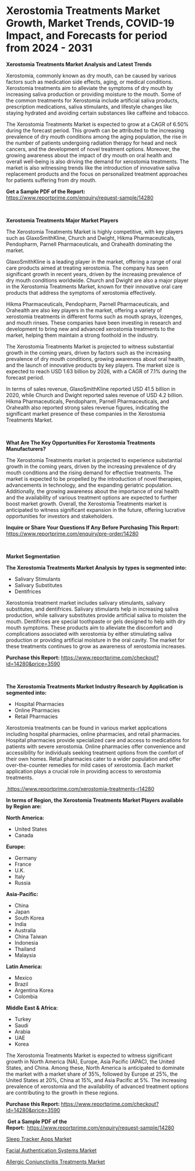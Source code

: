 <p><h1>Xerostomia Treatments Market Growth, Market Trends, COVID-19 Impact, and Forecasts for period from 2024 - 2031</h1></p><p><strong>Xerostomia Treatments Market Analysis and Latest Trends</strong></p>
<p><p>Xerostomia, commonly known as dry mouth, can be caused by various factors such as medication side effects, aging, or medical conditions. Xerostomia treatments aim to alleviate the symptoms of dry mouth by increasing saliva production or providing moisture to the mouth. Some of the common treatments for Xerostomia include artificial saliva products, prescription medications, saliva stimulants, and lifestyle changes like staying hydrated and avoiding certain substances like caffeine and tobacco.</p><p>The Xerostomia Treatments Market is expected to grow at a CAGR of 6.50% during the forecast period. This growth can be attributed to the increasing prevalence of dry mouth conditions among the aging population, the rise in the number of patients undergoing radiation therapy for head and neck cancers, and the development of novel treatment options. Moreover, the growing awareness about the impact of dry mouth on oral health and overall well-being is also driving the demand for xerostomia treatments. The market is also witnessing trends like the introduction of innovative saliva replacement products and the focus on personalized treatment approaches for patients suffering from dry mouth.</p></p>
<p><strong>Get a Sample PDF of the Report:&nbsp;</strong> <a href="https://www.reportprime.com/enquiry/request-sample/14280">https://www.reportprime.com/enquiry/request-sample/14280</a></p>
<p>&nbsp;</p>
<p><strong>Xerostomia Treatments Major Market Players</strong></p>
<p><p>The Xerostomia Treatments Market is highly competitive, with key players such as GlaxoSmithKline, Church and Dwight, Hikma Pharmaceuticals, Pendopharm, Parnell Pharmaceuticals, and Orahealth dominating the market. </p><p>GlaxoSmithKline is a leading player in the market, offering a range of oral care products aimed at treating xerostomia. The company has seen significant growth in recent years, driven by the increasing prevalence of dry mouth conditions worldwide. Church and Dwight are also a major player in the Xerostomia Treatments Market, known for their innovative oral care products that address the symptoms of xerostomia effectively.</p><p>Hikma Pharmaceuticals, Pendopharm, Parnell Pharmaceuticals, and Orahealth are also key players in the market, offering a variety of xerostomia treatments in different forms such as mouth sprays, lozenges, and mouth rinses. These companies have been investing in research and development to bring new and advanced xerostomia treatments to the market, helping them maintain a strong foothold in the industry.</p><p>The Xerostomia Treatments Market is projected to witness substantial growth in the coming years, driven by factors such as the increasing prevalence of dry mouth conditions, growing awareness about oral health, and the launch of innovative products by key players. The market size is expected to reach USD 1.63 billion by 2026, with a CAGR of 7.1% during the forecast period.</p><p>In terms of sales revenue, GlaxoSmithKline reported USD 41.5 billion in 2020, while Church and Dwight reported sales revenue of USD 4.2 billion. Hikma Pharmaceuticals, Pendopharm, Parnell Pharmaceuticals, and Orahealth also reported strong sales revenue figures, indicating the significant market presence of these companies in the Xerostomia Treatments Market.</p></p>
<p>&nbsp;</p>
<p><strong>What Are The Key Opportunities For Xerostomia Treatments Manufacturers?</strong></p>
<p><p>The Xerostomia Treatments market is projected to experience substantial growth in the coming years, driven by the increasing prevalence of dry mouth conditions and the rising demand for effective treatments. The market is expected to be propelled by the introduction of novel therapies, advancements in technology, and the expanding geriatric population. Additionally, the growing awareness about the importance of oral health and the availability of various treatment options are expected to further boost market growth. Overall, the Xerostomia Treatments market is anticipated to witness significant expansion in the future, offering lucrative opportunities for investors and stakeholders.</p></p>
<p><strong>Inquire or Share Your Questions If Any Before Purchasing This Report:</strong> <a href="https://www.reportprime.com/enquiry/pre-order/14280">https://www.reportprime.com/enquiry/pre-order/14280</a></p>
<p>&nbsp;</p>
<p><strong>Market Segmentation</strong></p>
<p><strong>The Xerostomia Treatments Market Analysis by types is segmented into:</strong></p>
<p><ul><li>Salivary Stimulants</li><li>Salivary Substitutes</li><li>Dentifrices</li></ul></p>
<p><p>Xerostomia treatment market includes salivary stimulants, salivary substitutes, and dentifrices. Salivary stimulants help in increasing saliva production, while salivary substitutes provide artificial saliva to moisten the mouth. Dentifrices are special toothpaste or gels designed to help with dry mouth symptoms. These products aim to alleviate the discomfort and complications associated with xerostomia by either stimulating saliva production or providing artificial moisture in the oral cavity. The market for these treatments continues to grow as awareness of xerostomia increases.</p></p>
<p><strong>Purchase this Report:&nbsp;</strong><a href="https://www.reportprime.com/checkout?id=14280&price=3590">https://www.reportprime.com/checkout?id=14280&price=3590</a></p>
<p>&nbsp;</p>
<p><strong>The Xerostomia Treatments Market Industry Research by Application is segmented into:</strong></p>
<p><ul><li>Hospital Pharmacies</li><li>Online Pharmacies</li><li>Retail Pharmacies</li></ul></p>
<p><p>Xerostomia treatments can be found in various market applications including hospital pharmacies, online pharmacies, and retail pharmacies. Hospital pharmacies provide specialized care and access to medications for patients with severe xerostomia. Online pharmacies offer convenience and accessibility for individuals seeking treatment options from the comfort of their own homes. Retail pharmacies cater to a wider population and offer over-the-counter remedies for mild cases of xerostomia. Each market application plays a crucial role in providing access to xerostomia treatments.</p></p>
<p><a href="https://www.reportprime.com/xerostomia-treatments-r14280">&nbsp;https://www.reportprime.com/xerostomia-treatments-r14280</a></p>
<p><strong>In terms of Region, the Xerostomia Treatments Market Players available by Region are:</strong></p>
<p>
    <p> <strong> North America: </strong>
        <ul>
            <li>United States</li>
            <li>Canada</li>
        </ul>
        </p> 
    <p> <strong> Europe: </strong>
        <ul>
            <li>Germany</li>
            <li>France</li>
            <li>U.K.</li>
            <li>Italy</li>
            <li>Russia</li>
        </ul>
        </p> 
    <p> <strong> Asia-Pacific: </strong>
        <ul>
            <li>China</li>
            <li>Japan</li>
            <li>South Korea</li>
            <li>India</li>
            <li>Australia</li>
            <li>China Taiwan</li>
            <li>Indonesia</li>
            <li>Thailand</li>
            <li>Malaysia</li>
        </ul>
        </p> 
    <p> <strong> Latin America: </strong>
        <ul>
            <li>Mexico</li>
            <li>Brazil</li>
            <li>Argentina Korea</li>
            <li>Colombia</li>
        </ul>
        </p> 
    <p> <strong> Middle East & Africa: </strong>
        <ul>
            <li>Turkey</li>
            <li>Saudi</li>
            <li>Arabia</li>
            <li>UAE</li>
            <li>Korea</li>
        </ul>
    </p>
    </p>
<p><p>The Xerostomia Treatments Market is expected to witness significant growth in North America (NA), Europe, Asia Pacific (APAC), the United States, and China. Among these, North America is anticipated to dominate the market with a market share of 35%, followed by Europe at 25%, the United States at 20%, China at 15%, and Asia Pacific at 5%. The increasing prevalence of xerostomia and the availability of advanced treatment options are contributing to the growth in these regions.</p></p>
<p><strong>Purchase this Report: </strong><a href="https://www.reportprime.com/checkout?id=14280&price=3590">https://www.reportprime.com/checkout?id=14280&price=3590</a></p>
<p>&nbsp;<strong>Get a Sample PDF of the Report:&nbsp;&nbsp;</strong><a href="https://www.reportprime.com/enquiry/request-sample/14280">https://www.reportprime.com/enquiry/request-sample/14280</a></p>
<p><strong></strong></p>
<p><p><a href="https://github.com/janetchuadff364/Market-Research-Report-List-1/blob/main/sleep-tracker-apps-market.md">Sleep Tracker Apps Market</a></p><p><a href="https://issuu.com/reportprime-2/docs/facial-authentication-systems-market-size-2030.ppt">Facial Authentication Systems Market</a></p><p><a href="https://github.com/nicoletavirag/Market-Research-Report-List-4/blob/main/allergic-conjunctivitis-treatments-market.md">Allergic Conjunctivitis Treatments Market</a></p></p>